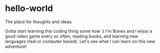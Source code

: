 # hello-world
The place for thoughts and ideas.

Gotta start learning this coding thing some how :)
I'm Bones and I enjoy a good video game every so often, reading books, and learning new languages (real or computer based).
Let's see what I can learn on this new adventure!
